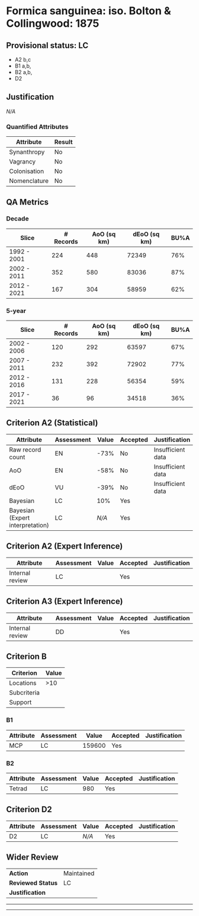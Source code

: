 # Formica sanguinea: iso. Bolton & Collingwood: 1875
## Provisional status: LC
- A2 b,c
- B1 a,b, 
- B2 a,b, 
- D2

## Justification
*N/A*
### Quantified Attributes
|Attribute|Result|
|---|---|
|Synanthropy|No|
|Vagrancy|No|
|Colonisation|No|
|Nomenclature|No|
## QA Metrics
### Decade
| Slice | # Records | AoO (sq km) | dEoO (sq km) |BU%A |
|---|---|---|---|---|
|1992 - 2001|224|448|72349|76%|
|2002 - 2011|352|580|83036|87%|
|2012 - 2021|167|304|58959|62%|
### 5-year
| Slice | # Records | AoO (sq km) | dEoO (sq km) |BU%A |
|---|---|---|---|---|
|2002 - 2006|120|292|63597|67%|
|2007 - 2011|232|392|72902|77%|
|2012 - 2016|131|228|56354|59%|
|2017 - 2021|36|96|34518|36%|
## Criterion A2 (Statistical)
|Attribute|Assessment|Value|Accepted|Justification
|---|---|---|---|---|
|Raw record count|EN|-73%|No|Insufficient data|
|AoO|EN|-58%|No|Insufficient data|
|dEoO|VU|-39%|No|Insufficient data|
|Bayesian|LC|10%|Yes||
|Bayesian (Expert interpretation)|LC|*N/A*|Yes||
## Criterion A2 (Expert Inference)
|Attribute|Assessment|Value|Accepted|Justification
|---|---|---|---|---|
|Internal review|LC||Yes||
## Criterion A3 (Expert Inference)
|Attribute|Assessment|Value|Accepted|Justification
|---|---|---|---|---|
|Internal review|DD||Yes||
## Criterion B
|Criterion| Value|
|---|---|
|Locations|>10|
|Subcriteria||
|Support||
### B1
|Attribute|Assessment|Value|Accepted|Justification
|---|---|---|---|---|
|MCP|LC|159600|Yes||
### B2
|Attribute|Assessment|Value|Accepted|Justification
|---|---|---|---|---|
|Tetrad|LC|980|Yes||
## Criterion D2
|Attribute|Assessment|Value|Accepted|Justification
|---|---|---|---|---|
|D2|LC|*N/A*|Yes||
## Wider Review
|  |  |
|---|---|
|**Action**|Maintained|
|**Reviewed Status**|LC|
|**Justification**||
---
 ---
 <br><br>
 
